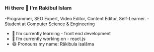 ### Hi there 👋 I'm Rakibul Islam 
-Programmer, SEO Expert, Video Editor, Content Editor, Self-Learner. 
-Student at Computer Science & Engineering
- 🌱 I’m currently learning - front end development
- 🔭 I’m currently working on - react.js
- 😄 Pronouns my name: Rākibula isalāma

<!--
**rakibshakib/rakibshakib** is a ✨ _special_ ✨ repository because its `README.md` (this file) appears on your GitHub profile.
Here are some ideas to get you started:
- 👯 I’m looking to collaborate on ...
- 🤔 I’m looking for help with ...
- 💬 Ask me about ...
- 📫 How to reach me: ...
- ⚡ Fun fact: ...
-->

